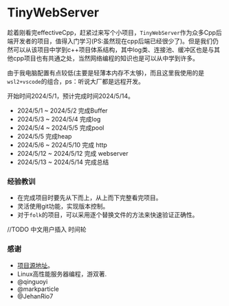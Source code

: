 # TinyWebServer

趁着刚看完effectiveCpp，赶紧过来写个小项目，`TinyWebServer`作为众多Cpp后端开发者的项目，值得入门学习(PS:虽然现在cpp后端已经很少了)。但是我们仍然可以从该项目中学到c++项目体系结构，其中log类、连接池、缓冲区也是与其他cpp项目也有共通之处，当然网络编程的知识也是可以从中学到许多。

由于我电脑配置有点较低(主要是轻薄本内存不太够)，而且这里我使用的是`wsl2+vscode`的组合，ps：听说大厂都是远程开发。

开始时间2024/5/1，预计完成时间2024/5/14。

- 2024/5/1 ~ 2024/5/2 完成Buffer
- 2024/5/3 ~ 2024/5/4 完成log
- 2024/5/4 ~ 2024/5/5 完成pool
- 2024/5/5 完成heap
- 2024/5/6 ~ 2024/5/10 完成 http
- 2024/5/12 ~ 2024/5/12 完成 webserver
- 2024/5/13 ~ 2024/5/14 完成总结





### 经验教训

- 在完成项目时要先从下而上，从上而下完整看完项目。
- 灵活使用git功能，实现版本控制。
- 对于`folk`的项目，可以采用逐个替换文件的方法来快速验证正确性。





//TODO	中文用户插入	时间轮



### 感谢
- [项目源地址]([https://markdown.com.cn](https://github.com/markparticle/WebServer))。
- Linux高性能服务器编程，游双著.
- @qinguoyi
- @markparticle
- @JehanRio7
